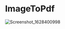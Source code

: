 # ImageToPdf
![Screenshot_1628400998](https://user-images.githubusercontent.com/74593517/128633006-4339b462-1db0-4f01-8040-50a69795a343.png)
